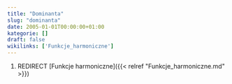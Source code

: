```yaml
---
title: "Dominanta"
slug: "dominanta"
date: 2005-01-01T00:00:00+01:00
kategorie: []
draft: false
wikilinks: ['Funkcje_harmoniczne']
---
```

1.  REDIRECT [Funkcje harmoniczne]({{< relref "Funkcje_harmoniczne.md" >}})